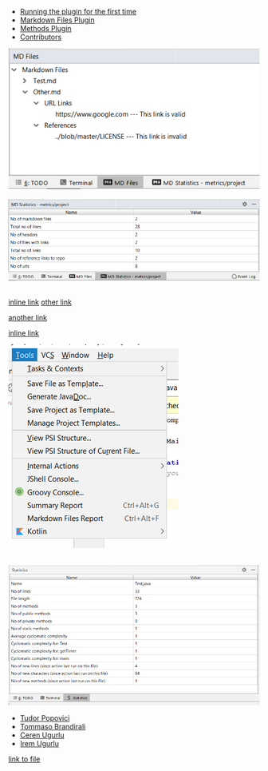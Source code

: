 * [Running the plugin for the first time](#running-the-plugin-for-the-first-time)
* [Markdown Files Plugin](#markdown-files-plugin)
* [Methods Plugin](#methods-plugin)
* [Contributors](#contributors)

![src/main/images/image4.png](images/image4.png)<br/><br/>
![Image of MD Statistics](images/image3.png)<br/><br/>


[inline link](build.gradle#L21-L25)
[other link](build.gradle#L22)

[another link](https://github.com/tudorpopovici1/demo-plugin-jetbrains-project/blame/master/src/main/java/actions/MarkdownAction.java#L38)

[inline link](build.gradle#L25)

[1]: https://www.jetbrains.com

![Image of Tools Menu](src/main/images/image1.png)<br/><br/>

![Image of Statistics](images/image2.png)

* [Tudor Popovici](https://github.com/tudorpopovici1)
* [Tommaso Brandirali](https://github.com/TommasoBrandirali)
* [Ceren Ugurlu](https://github.com/cugurlu)
* [Irem Ugurlu](https://github.com/iremugurlu)

[link to file](src/main/java/data/MarkdownAction.java)


